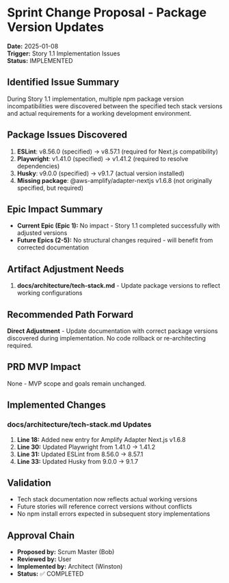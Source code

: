 # Sprint Change Proposal - Package Version Updates
**Date:** 2025-01-08  
**Trigger:** Story 1.1 Implementation Issues  
**Status:** IMPLEMENTED

## Identified Issue Summary
During Story 1.1 implementation, multiple npm package version incompatibilities were discovered between the specified tech stack versions and actual requirements for a working development environment.

## Package Issues Discovered
1. **ESLint**: v8.56.0 (specified) → v8.57.1 (required for Next.js compatibility)
2. **Playwright**: v1.41.0 (specified) → v1.41.2 (required to resolve dependencies)
3. **Husky**: v9.0.0 (specified) → v9.1.7 (actual version installed)
4. **Missing package**: @aws-amplify/adapter-nextjs v1.6.8 (not originally specified, but required)

## Epic Impact Summary
- **Current Epic (Epic 1):** No impact - Story 1.1 completed successfully with adjusted versions
- **Future Epics (2-5):** No structural changes required - will benefit from corrected documentation

## Artifact Adjustment Needs
1. **docs/architecture/tech-stack.md** - Update package versions to reflect working configurations

## Recommended Path Forward
**Direct Adjustment** - Update documentation with correct package versions discovered during implementation. No code rollback or re-architecting required.

## PRD MVP Impact
None - MVP scope and goals remain unchanged.

## Implemented Changes

### docs/architecture/tech-stack.md Updates
1. **Line 18:** Added new entry for Amplify Adapter Next.js v1.6.8
2. **Line 30:** Updated Playwright from 1.41.0 → 1.41.2
3. **Line 31:** Updated ESLint from 8.56.0 → 8.57.1
4. **Line 33:** Updated Husky from 9.0.0 → 9.1.7

## Validation
- Tech stack documentation now reflects actual working versions
- Future stories will reference correct versions without conflicts
- No npm install errors expected in subsequent story implementations

## Approval Chain
- **Proposed by:** Scrum Master (Bob)
- **Reviewed by:** User
- **Implemented by:** Architect (Winston)
- **Status:** ✅ COMPLETED